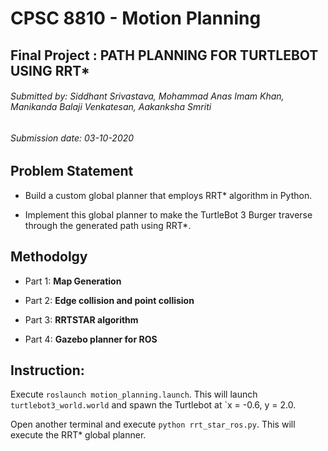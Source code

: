 # CPSC 8810 - Motion Planning
## Final Project : PATH PLANNING FOR TURTLEBOT USING RRT*
###### Submitted by: Siddhant Srivastava, Mohammad Anas Imam Khan, Manikanda Balaji Venkatesan, Aakanksha Smriti 
###### Submission date: 03-10-2020

## Problem Statement
- Build a custom global planner that employs RRT* algorithm in Python.

- Implement this global planner to make the TurtleBot 3 Burger traverse through the generated path using RRT*.

## Methodolgy
- Part 1: **Map Generation**

- Part 2: **Edge collision and point collision**

- Part 3: **RRTSTAR algorithm**

- Part 4: **Gazebo planner for ROS**

## Instruction:
Execute `roslaunch motion_planning.launch`. This will launch `turtlebot3_world.world` and spawn the Turtlebot at `x = -0.6, y = 2.0.

Open another terminal and execute `python rrt_star_ros.py`. This will execute the RRT* global planner.